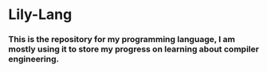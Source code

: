 <h1>Lily-Lang</h1>
<h3>This is the repository for my programming language, I am mostly using it to store my progress on learning about compiler engineering.</h3>
